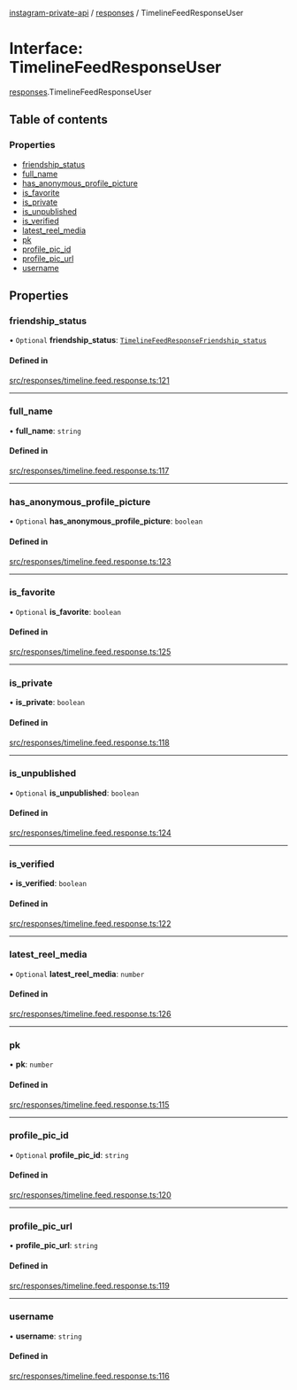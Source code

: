 [instagram-private-api](../../README.md) / [responses](../../modules/responses.md) / TimelineFeedResponseUser

# Interface: TimelineFeedResponseUser

[responses](../../modules/responses.md).TimelineFeedResponseUser

## Table of contents

### Properties

- [friendship\_status](TimelineFeedResponseUser.md#friendship_status)
- [full\_name](TimelineFeedResponseUser.md#full_name)
- [has\_anonymous\_profile\_picture](TimelineFeedResponseUser.md#has_anonymous_profile_picture)
- [is\_favorite](TimelineFeedResponseUser.md#is_favorite)
- [is\_private](TimelineFeedResponseUser.md#is_private)
- [is\_unpublished](TimelineFeedResponseUser.md#is_unpublished)
- [is\_verified](TimelineFeedResponseUser.md#is_verified)
- [latest\_reel\_media](TimelineFeedResponseUser.md#latest_reel_media)
- [pk](TimelineFeedResponseUser.md#pk)
- [profile\_pic\_id](TimelineFeedResponseUser.md#profile_pic_id)
- [profile\_pic\_url](TimelineFeedResponseUser.md#profile_pic_url)
- [username](TimelineFeedResponseUser.md#username)

## Properties

### friendship\_status

• `Optional` **friendship\_status**: [`TimelineFeedResponseFriendship_status`](TimelineFeedResponseFriendship_status.md)

#### Defined in

[src/responses/timeline.feed.response.ts:121](https://github.com/Nerixyz/instagram-private-api/blob/4971f34/src/responses/timeline.feed.response.ts#L121)

___

### full\_name

• **full\_name**: `string`

#### Defined in

[src/responses/timeline.feed.response.ts:117](https://github.com/Nerixyz/instagram-private-api/blob/4971f34/src/responses/timeline.feed.response.ts#L117)

___

### has\_anonymous\_profile\_picture

• `Optional` **has\_anonymous\_profile\_picture**: `boolean`

#### Defined in

[src/responses/timeline.feed.response.ts:123](https://github.com/Nerixyz/instagram-private-api/blob/4971f34/src/responses/timeline.feed.response.ts#L123)

___

### is\_favorite

• `Optional` **is\_favorite**: `boolean`

#### Defined in

[src/responses/timeline.feed.response.ts:125](https://github.com/Nerixyz/instagram-private-api/blob/4971f34/src/responses/timeline.feed.response.ts#L125)

___

### is\_private

• **is\_private**: `boolean`

#### Defined in

[src/responses/timeline.feed.response.ts:118](https://github.com/Nerixyz/instagram-private-api/blob/4971f34/src/responses/timeline.feed.response.ts#L118)

___

### is\_unpublished

• `Optional` **is\_unpublished**: `boolean`

#### Defined in

[src/responses/timeline.feed.response.ts:124](https://github.com/Nerixyz/instagram-private-api/blob/4971f34/src/responses/timeline.feed.response.ts#L124)

___

### is\_verified

• **is\_verified**: `boolean`

#### Defined in

[src/responses/timeline.feed.response.ts:122](https://github.com/Nerixyz/instagram-private-api/blob/4971f34/src/responses/timeline.feed.response.ts#L122)

___

### latest\_reel\_media

• `Optional` **latest\_reel\_media**: `number`

#### Defined in

[src/responses/timeline.feed.response.ts:126](https://github.com/Nerixyz/instagram-private-api/blob/4971f34/src/responses/timeline.feed.response.ts#L126)

___

### pk

• **pk**: `number`

#### Defined in

[src/responses/timeline.feed.response.ts:115](https://github.com/Nerixyz/instagram-private-api/blob/4971f34/src/responses/timeline.feed.response.ts#L115)

___

### profile\_pic\_id

• `Optional` **profile\_pic\_id**: `string`

#### Defined in

[src/responses/timeline.feed.response.ts:120](https://github.com/Nerixyz/instagram-private-api/blob/4971f34/src/responses/timeline.feed.response.ts#L120)

___

### profile\_pic\_url

• **profile\_pic\_url**: `string`

#### Defined in

[src/responses/timeline.feed.response.ts:119](https://github.com/Nerixyz/instagram-private-api/blob/4971f34/src/responses/timeline.feed.response.ts#L119)

___

### username

• **username**: `string`

#### Defined in

[src/responses/timeline.feed.response.ts:116](https://github.com/Nerixyz/instagram-private-api/blob/4971f34/src/responses/timeline.feed.response.ts#L116)

